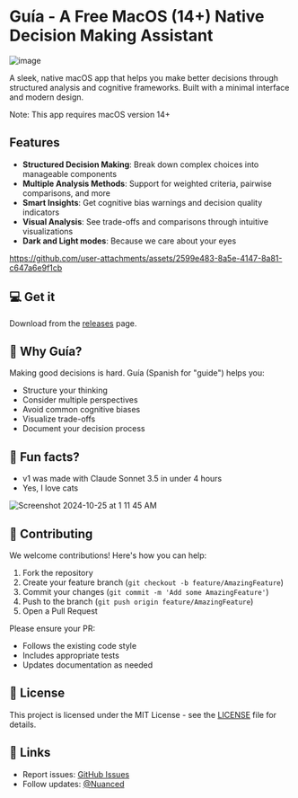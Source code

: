 # Guía - A Free MacOS (14+) Native Decision Making Assistant

![image](https://github.com/user-attachments/assets/dc2dc142-ef86-4655-9034-2cb1e52db842)

A sleek, native macOS app that helps you make better decisions through structured analysis and cognitive frameworks. Built with a minimal interface and modern design.

Note: This app requires macOS version 14+

## Features

- **Structured Decision Making**: Break down complex choices into manageable components
- **Multiple Analysis Methods**: Support for weighted criteria, pairwise comparisons, and more
- **Smart Insights**: Get cognitive bias warnings and decision quality indicators
- **Visual Analysis**: See trade-offs and comparisons through intuitive visualizations
- **Dark and Light modes**: Because we care about your eyes

https://github.com/user-attachments/assets/2599e483-8a5e-4147-8a81-c647a6e9f1cb

## 💻 Get it

Download from the [releases](https://github.com/nuance-dev/Guía/releases/) page.

## 🥑 Why Guía?

Making good decisions is hard. Guía (Spanish for "guide") helps you:

- Structure your thinking
- Consider multiple perspectives
- Avoid common cognitive biases
- Visualize trade-offs
- Document your decision process

## 🥑 Fun facts?

- v1 was made with Claude Sonnet 3.5 in under 4 hours
- Yes, I love cats

![Screenshot 2024-10-25 at 1 11 45 AM](https://github.com/user-attachments/assets/7d90b952-8049-4036-8761-285df0164985)

## 🤝 Contributing

We welcome contributions! Here's how you can help:

1. Fork the repository
2. Create your feature branch (`git checkout -b feature/AmazingFeature`)
3. Commit your changes (`git commit -m 'Add some AmazingFeature'`)
4. Push to the branch (`git push origin feature/AmazingFeature`)
5. Open a Pull Request

Please ensure your PR:

- Follows the existing code style
- Includes appropriate tests
- Updates documentation as needed

## 📝 License

This project is licensed under the MIT License - see the [LICENSE](LICENSE) file for details.

## 🔗 Links

- Report issues: [GitHub Issues](https://github.com/nuance-dev/Guía/issues)
- Follow updates: [@Nuanced](https://twitter.com/Nuancedev)
